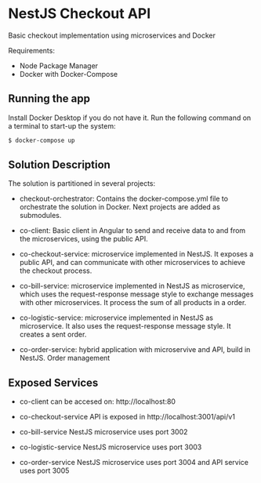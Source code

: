 # NestJS Checkout API

Basic checkout implementation using microservices and Docker

Requirements:
- Node Package Manager
- Docker with Docker-Compose

## Running the app

Install Docker Desktop if you do not have it. Run the following command on a terminal to start-up the system:
```bash
$ docker-compose up
```

## Solution Description

The solution is partitioned in several projects:
- checkout-orchestrator: Contains the docker-compose.yml file to orchestrate the solution in Docker. Next projects are added as submodules.

- co-client: Basic client in Angular to send and receive data to and from the microservices, using the public API.

- co-checkout-service: microservice implemented in NestJS. It exposes a public API, and can communicate with other microservices to achieve the checkout process.

- co-bill-service: microservice implemented in NestJS as microservice, which uses the request-response message style to exchange messages with other microservices. It process the sum of all products in a order.

- co-logistic-service: microservice implemented in NestJS as microservice. It also uses the request-response message style. It creates a sent order.

- co-order-service: hybrid application with microservive and API, build in NestJS. Order management

## Exposed Services

- co-client can be accesed on: http://localhost:80

- co-checkout-service API is exposed in http://localhost:3001/api/v1

- co-bill-service NestJS microservice uses port 3002

- co-logistic-service NestJS microservice uses port 3003

- co-order-service NestJS microservice uses port 3004 and API service uses port 3005
